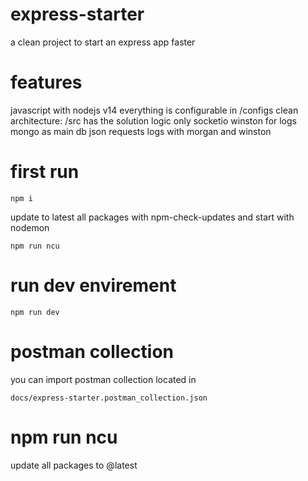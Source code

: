 # express-starter
a clean project to start an express app faster

# features
javascript with nodejs v14
everything is configurable in /configs
clean architecture: /src has the solution logic only
socketio
winston for logs
mongo as main db
json requests logs with morgan and winston


# first run
```
npm i
```
update to latest all packages with npm-check-updates and start with nodemon

```
npm run ncu
```

# run dev envirement
```
npm run dev
```

# postman collection
you can import postman collection located in
```
docs/express-starter.postman_collection.json
```

# npm run ncu
update all packages to @latest 
